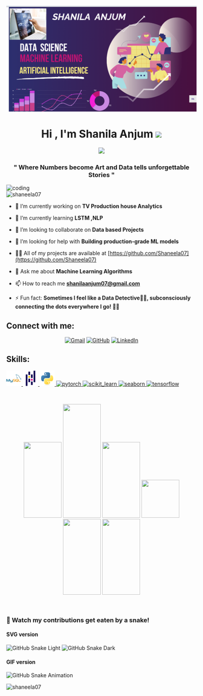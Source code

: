 ![logo](https://github.com/Shaneela07/Shaneela07/blob/main/Screenshot%202025-09-18%20210919.png)

<h1 align="center">Hi , I'm Shanila Anjum <img src="https://media.giphy.com/media/hvRJCLFzcasrR4ia7z/giphy.gif" width="35"></h1>
<p align="center">
  <a href="https://github.com/DenverCoder1/readme-typing-svg"><img src="https://readme-typing-svg.herokuapp.com?font=Time+New+Roman&color=%23C8BE25&size=25&center=true&vCenter=true&width=600&height=100&lines=Passionate+Data+Science+Intern;Machine+Learner;Technology+geek;Mathematics+Aficionado;Always+learning+new+things"></a>
</p>
<h3 align="center">" Where Numbers become Art and Data tells unforgettable Stories "</h3>

<img align="right" alt="coding" width ="600" src="https://media.giphy.com/media/paTz7UZbPfTZFRYnnB/giphy.gif">


<p align="left"> <img src="https://komarev.com/ghpvc/?username=shaneela07&label=Profile%20views&color=0e75b6&style=flat" alt="shaneela07" /> </p>

- 🔭 I’m currently working on **TV Production house Analytics**

- 🌱 I’m currently learning **LSTM ,NLP**

- 👯 I’m looking to collaborate on **Data based Projects**

- 🤝 I’m looking for help with **Building production-grade ML models**

- 👨‍💻 All of my projects are available at [https://github.com/Shaneela07](https://github.com/Shaneela07)

- 💬 Ask me about **Machine Learning Algorithms**

- 📫 How to reach me **shanilaanjum07@gmail.com**

- ⚡ Fun fact: **Sometimes I feel like a Data Detective🕵️‍♀️, subconsciously connecting the dots everywhere I go! 🧠✨**

</h3 align="left">

## Connect with me:

<p align="center">
	<a href="mailto:shanilaanjum07@gmail.com"><img img src="https://img.shields.io/badge/gmail-%23EA4335.svg?style=plastic&logo=gmail&logoColor=white" alt="Gmail"/></a>
	<a href="https://github.com/Shaneela07"><img src="https://img.shields.io/badge/github-%23181717.svg?style=plastic&logo=github&logoColor=white" alt="GitHub"/></a>
	<a href="https://www.linkedin.com/in/shaneela-anjum/"><img src="https://img.shields.io/badge/linkedin-%230A66C2.svg?style=plastic&logo=linkedin&logoColor=white" alt="LinkedIn"/></a>
</p>
</h3 align="left">
  
## Skills:

</h3>
</a> <a href="https://www.mysql.com/" target="_blank" rel="noreferrer"> <img src="https://raw.githubusercontent.com/devicons/devicon/master/icons/mysql/mysql-original-wordmark.svg" alt="mysql" width="40" height="40"/> </a> <a href="https://pandas.pydata.org/" target="_blank" rel="noreferrer"> <img src="https://raw.githubusercontent.com/devicons/devicon/2ae2a900d2f041da66e950e4d48052658d850630/icons/pandas/pandas-original.svg" alt="pandas" width="40" height="40"/> </a> <a href="https://www.python.org" target="_blank" rel="noreferrer"> <img src="https://raw.githubusercontent.com/devicons/devicon/master/icons/python/python-original.svg" alt="python" width="40" height="40"/> </a> <a href="https://pytorch.org/" target="_blank" rel="noreferrer"> <img src="https://www.vectorlogo.zone/logos/pytorch/pytorch-icon.svg" alt="pytorch" width="40" height="40"/> </a> <a href="https://scikit-learn.org/" target="_blank" rel="noreferrer"> <img src="https://upload.wikimedia.org/wikipedia/commons/0/05/Scikit_learn_logo_small.svg" alt="scikit_learn" width="40" height="40"/> </a> <a href="https://seaborn.pydata.org/" target="_blank" rel="noreferrer"> <img src="https://seaborn.pydata.org/_images/logo-mark-lightbg.svg" alt="seaborn" width="40" height="40"/> </a> <a href="https://www.tensorflow.org" target="_blank" rel="noreferrer"> <img src="https://www.vectorlogo.zone/logos/tensorflow/tensorflow-icon.svg" alt="tensorflow" width="40" height="40"/> </a> </p>
<br>
<p align="center">
  <img src="https://encrypted-tbn0.gstatic.com/images?q=tbn:ANd9GcRSTCa1GM0p7Hf3A2w18V0p44F6iQPPWbIduLPmJytL8ZNACiwjAOOn-cqAQQ4kXyIilFo&usqp=CAU" height="200" width="100">
  <img src="https://icons.veryicon.com/png/o/miscellaneous/logo-design-of-lingzhuyun/icon-file-type-excel.png" height="300" width="100">
  <img src="https://www.pythontutorial.net/wp-content/uploads/2022/08/numpy-tutorial.svg" height="200"width="100">
  <img src="https://cdnl.iconscout.com/lottie/premium/thumb/python-animated-icon-gif-download-9108741.gif" height="100" width="100">
  <img src="https://encrypted-tbn0.gstatic.com/images?q=tbn:ANd9GcTGDKmSgL7UJ6sstMUQTtjI2iDN7ClN2jRZ5Q&s" height="200"width="100">
  <img src="https://adaptivedge.com/wp-content/uploads/2018/10/SQL-Server-Logo.jpg" height="200" width="100">
</p>
<br>

### 🐍 Watch my contributions get eaten by a snake!

#### SVG version
![GitHub Snake Light](./dist/snake.svg#gh-light-mode-only)
![GitHub Snake Dark](./dist/snake.svg#gh-dark-mode-only)

#### GIF version
![GitHub Snake Animation](./dist/snake.gif)







<p><img align="left" src="https://github-readme-stats.vercel.app/api/top-langs?username=shaneela07&show_icons=true&locale=en&layout=compact" alt="shaneela07" /></p>




